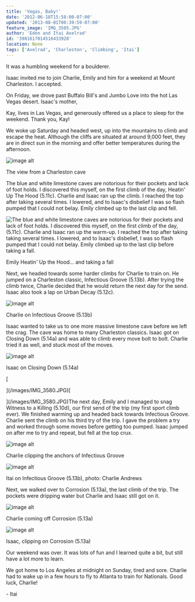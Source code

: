 ```yaml
---
title: 'Vegas, Baby!'
date: '2012-06-18T15:58:00-07:00'
updated: '2013-08-01T00:39:59-07:00'
feature_image: 'IMG_3505.JPG'
author: 'Eden and Itai Axelrad'
id: '3981617014516433928'
location: None
tags: ['Axelrad', 'Charleston', 'Climbing', 'Itai']
---
```

It was a humbling weekend for a boulderer.

Isaac invited me to join Charlie, Emily and him for a weekend at Mount Charleston. I accepted.

On Friday, we drove past Buffalo Bill's and Jumbo Love into the hot Las Vegas desert. Isaac's mother,

Kay, lives in Las Vegas, and generously offered us a place to sleep for the weekend. Thank you, Kay!

We woke up Saturday and headed west, up into the mountains to climb and escape the heat. Although the cliffs are situated at around 9,000 feet, they are in direct sun in the morning and offer better temperatures during the afternoon.

![image alt](/images/IMG_3505.JPG)

The view from a Charleston cave

The blue and white limestone caves are notorious for their pockets and lack of foot holds. I discovered this myself, on the first climb of the day, Heatin' Up The Hood (5.11c). Charlie and Isaac ran up the climb. I reached the top after taking several times. I lowered, and to Isaac's disbelief I was so flash pumped that I could not belay. Emily climbed up to the last clip and fell.

![The blue and white limestone caves are notorious for
their pockets and lack of foot holds. I discovered this
myself, on the first climb of the day,
\(5.11c\).
Charlie and Isaac ran up the warm-up. I reached the
top after taking taking several times. I lowered, and
to Isaac's disbelief, I was so flash pumped that I could
not belay. Emily climbed up to the last clip before
taking a fall.
](/images/IMG_3420.jpg)

Emily Heatin' Up the Hood...
and taking a fall

Next, we headed towards some harder climbs for Charlie to train on. He jumped on a Charleston classic, Infectious Groove (5.13b). After trying the climb twice, Charlie decided that he would return the next day for the send. Isaac also took a lap on Urban Decay (5.12c).

![image alt](/images/IMG_3475.JPG)

Charlie on Infectious Groove (5.13b)

Isaac wanted to take us to one more massive limestone cave before we left the crag. The cave was home to many Charleston classics. Isaac got on Closing Down (5.14a) and was able to climb every move bolt to bolt. Charlie tried it as well, and stuck most of the moves.

![image alt](/images/IMG_3522.JPG)

Isaac on Closing Down (5.14a)

[

](/images/IMG_3580.JPG)[

](/images/IMG_3580.JPG)The next day, Emily and I managed to snag Witness to a Killing (5.10d), our first send of the trip (my first sport climb ever). We finished warming up and headed back towards Infectious Groove. Charlie sent the climb on his third try of the trip. I gave the problem a try and worked through some moves before getting too pumped. Isaac jumped on after me to try and repeat, but fell at the top crux.

![image alt](/images/IMG_3580.JPG)

Charlie clipping the anchors of Infectious Groove 

![image alt](/images/IMG_3594.JPG)

Itai on Infectious Groove (5.13b), photo: Charlie Andrews 

Next, we walked over to Corrosion (5.13a), the last climb of the trip. The pockets were dripping water but Charlie and Isaac still got on it. 

![image alt](/images/IMG_3659.JPG)

Charlie coming off Corrosion (5.13a)

![image alt](/images/IMG_3672.JPG)

Isaac, clipping on Corrosion (5.13a)

Our weekend was over. It was lots of fun and I learned quite a bit, but still have a lot more to learn. 

We got home to Los Angeles at midnight on Sunday, tired and sore. Charlie had to wake up in a few hours to fly to Atlanta to train for Nationals. Good luck, Charlie! 

\- Itai
